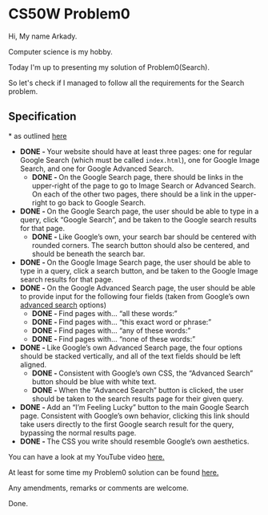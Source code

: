 <!-- # Problem0 <h1>Problem0 code for CS50W</h1> 
<h1>Draft Lines</h1>  and I'm from Russia 🇷🇺.  -->
<h1>CS50W Problem0</h1>

<p>Hi, My name Arkady.</p> 
<p>Computer science is my hobby.</p>
<p>Today I'm up to presenting my solution of Problem0(Search).</p>

<p>So let's check if I managed to follow all the requirements for the Search problem.</p>

<h2>Specification</h2>
<p>* as outlined <a href="https://cs50.harvard.edu/web/2020/projects/0/search/" title="_blank">here</a></p>

<ul>
  <li><b>DONE - </b>Your website should have at least three pages: one for regular Google Search (which must be called <code>index.html</code>), one for Google Image Search, and one for Google Advanced Search.
    <ul>
      <li><b>DONE - </b>On the Google Search page, there should be links in the upper-right of the page to go to Image Search or Advanced Search. On each of the other two pages, there should be a link in the upper-right to go back to Google Search.</li>
    </ul>
  </li>
  <li><b>DONE - </b>On the Google Search page, the user should be able to type in a query, click “Google Search”, and be taken to the Google search results for that page.
    <ul>
      <li><b>DONE - </b>Like Google’s own, your search bar should be centered with rounded corners. The search button should also be centered, and should be beneath the search bar.</li>
    </ul>
  </li>
  <li><b>DONE - </b>On the Google Image Search page, the user should be able to type in a query, click a search button, and be taken to the Google Image search results for that page.</li>
  <li><b>DONE - </b>On the Google Advanced Search page, the user should be able to provide input for the following four fields (taken from Google’s own <a href="https://www.google.com/advanced_search">advanced search</a> options)
    <ul>
      <li><b>DONE - </b>Find pages with… “all these words:”</li>
      <li><b>DONE - </b>Find pages with… “this exact word or phrase:”</li>
      <li><b>DONE - </b>Find pages with… “any of these words:”</li>
      <li><b>DONE - </b>Find pages with… “none of these words:”</li>
    </ul>
  </li>
  <li><b>DONE - </b>Like Google’s own Advanced Search page, the four options should be stacked vertically, and all of the text fields should be left aligned.
    <ul>
      <li><b>DONE - </b>Consistent with Google’s own CSS, the “Advanced Search” button should be blue with white text.</li>
      <li><b>DONE - </b>When the “Advanced Search” button is clicked, the user should be taken to the search results page for their given query.</li>
    </ul>
  </li>
  <li><b>DONE - </b>Add an “I’m Feeling Lucky” button to the main Google Search page. Consistent with Google’s own behavior, clicking this link should take users directly to the first Google search result for the query, bypassing the normal results page.
   </li>
  <li><b>DONE - </b>The CSS you write should resemble Google’s own aesthetics.</li>
</ul>

<p>You can have a look at my YouTube video <a href="#">here.</a></p>
<p>At least for some time my Problem0 solution can be found <a href="#">here.</a></p>
<p>Any amendments, remarks or comments are welcome.</p>
<p>Done.</p>


